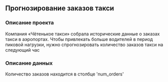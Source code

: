 ## Прогнозирование заказов такси

### Описание проекта

Компания «Чётенькое такси» собрала исторические данные о заказах такси в аэропортах. Чтобы привлекать больше водителей в период пиковой нагрузки, нужно спрогнозировать количество заказов такси на следующий час


### Описание данных
Количество заказов находится в столбце 'num_orders'
